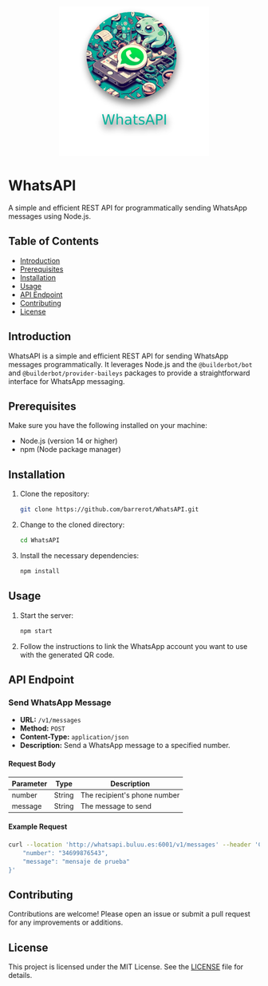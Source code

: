 
<p align="center">
  <img src="WhatsAPI.png" alt="WhatsAPI Logo" />
</p>

# WhatsAPI

A simple and efficient REST API for programmatically sending WhatsApp messages using Node.js.

## Table of Contents

- [Introduction](#introduction)
- [Prerequisites](#prerequisites)
- [Installation](#installation)
- [Usage](#usage)
- [API Endpoint](#api-endpoint)
- [Contributing](#contributing)
- [License](#license)

## Introduction

WhatsAPI is a simple and efficient REST API for sending WhatsApp messages programmatically. It leverages Node.js and the `@builderbot/bot` and `@builderbot/provider-baileys` packages to provide a straightforward interface for WhatsApp messaging.

## Prerequisites

Make sure you have the following installed on your machine:

- Node.js (version 14 or higher)
- npm (Node package manager)

## Installation

1. Clone the repository:

    ```sh
    git clone https://github.com/barrerot/WhatsAPI.git
    ```

2. Change to the cloned directory:

    ```sh
    cd WhatsAPI
    ```

3. Install the necessary dependencies:

    ```sh
    npm install
    ```

## Usage

1. Start the server:

    ```sh
    npm start
    ```

2. Follow the instructions to link the WhatsApp account you want to use with the generated QR code.

## API Endpoint

### Send WhatsApp Message

- **URL:** `/v1/messages`
- **Method:** `POST`
- **Content-Type:** `application/json`
- **Description:** Send a WhatsApp message to a specified number.

#### Request Body

| Parameter | Type   | Description                  |
|-----------|--------|------------------------------|
| number    | String | The recipient's phone number |
| message   | String | The message to send          |

#### Example Request

```sh
curl --location 'http://whatsapi.buluu.es:6001/v1/messages' --header 'Content-Type: application/json' --data '{
    "number": "34699876543",
    "message": "mensaje de prueba"
}'
```

## Contributing

Contributions are welcome! Please open an issue or submit a pull request for any improvements or additions.

## License

This project is licensed under the MIT License. See the [LICENSE](https://opensource.org/licenses/MIT) file for details.
